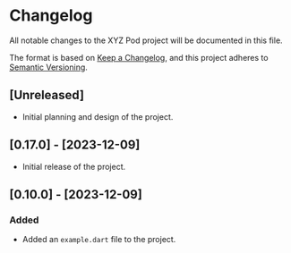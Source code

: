 # Changelog

All notable changes to the XYZ Pod project will be documented in this file.

The format is based on [Keep a Changelog](https://keepachangelog.com/en/1.0.0/),
and this project adheres to [Semantic Versioning](https://semver.org/spec/v2.0.0.html).

## [Unreleased]

- Initial planning and design of the project.

## [0.17.0] - [2023-12-09]

- Initial release of the project.

## [0.10.0] - [2023-12-09]

### Added

- Added an `example.dart` file to the project.